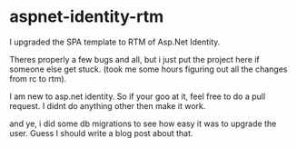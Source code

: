 aspnet-identity-rtm
===================

I upgraded the SPA template to RTM of Asp.Net Identity.

Theres properly a few bugs and all, but i just put the project here if someone else get stuck. (took me some hours figuring out all the changes from rc to rtm).


I am new to asp.net identity. So if your goo at it, feel free to do a pull request. I didnt do anything other then make it work.

and ye, i did some db migrations to see how easy it was to upgrade the user. Guess I should write a blog post about that.

